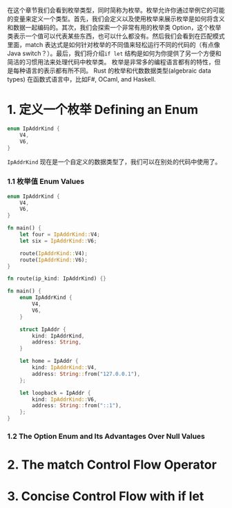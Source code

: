 在这个章节我们会看到枚举类型，同时简称为枚举。枚举允许你通过举例它的可能的变量来定义一个类型。首先，我们会定义以及使用枚举来展示枚举是如何将含义和数据一起编码的。其次，我们会探索一个非常有用的枚举类 Option，这个枚举类表示一个值可以代表某些东西，也可以什么都没有。然后我们会看到在匹配模式里面，match 表达式是如何针对枚举的不同值来轻松运行不同的代码的（有点像Java switch？）。最后，我们将介绍`if let` 结构是如何为你提供了另一个方便和简洁的习惯用法来处理代码中枚举类。
枚举是非常多的编程语言都有的特性，但是每种语言的表示都有所不同。 Rust 的枚举和代数数据类型(algebraic data types) 在函数式语言中，比如F#, OCaml, and Haskell.

# 1. 定义一个枚举 Defining an Enum

```rust
enum IpAddrKind {
    V4,
    V6,
}
```
`IpAddrKind` 现在是一个自定义的数据类型了，我们可以在别处的代码中使用了。
### 1.1 枚举值 Enum Values

```rust
enum IpAddrKind {
    V4,
    V6,
}

fn main() {
    let four = IpAddrKind::V4;
    let six = IpAddrKind::V6;

    route(IpAddrKind::V4);
    route(IpAddrKind::V6);
}

fn route(ip_kind: IpAddrKind) {}
```


```rust
fn main() {
    enum IpAddrKind {
        V4,
        V6,
    }

    struct IpAddr {
        kind: IpAddrKind,
        address: String,
    }

    let home = IpAddr {
        kind: IpAddrKind::V4,
        address: String::from("127.0.0.1"),
    };

    let loopback = IpAddr {
        kind: IpAddrKind::V6,
        address: String::from("::1"),
    };
}
```



### 1.2 The Option Enum and Its Advantages Over Null Values

### 

### 



# 2. The match Control Flow Operator


# 3. Concise Control Flow with if let

